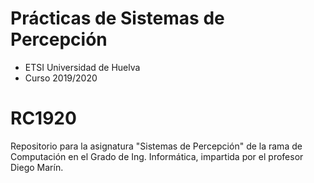 # Prácticas de Sistemas de Percepción
  - ETSI Universidad de Huelva
  - Curso 2019/2020
  
# RC1920
  Repositorio para la asignatura "Sistemas de Percepción" de la rama de Computación en el Grado de Ing. Informática, impartida por el profesor Diego Marín.

